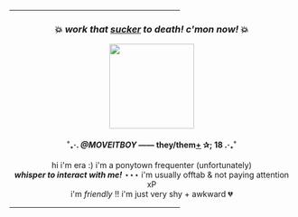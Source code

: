 <hr style="width:60%; border-color:#4e3eff"/>

### <p align="center"> 💥 <b><i>work that <a href="https://eraaaa.carrd.co/">sucker</a> to death! c'mon now!</i></b> 💥</p> 
<!------------->

  
<!--- FIRST COLUMN (IMAGE) --->
<div class="col-4 mt-2 mb-2 p-0" style="text-align:center">
<p align="center"><img src="https://64.media.tumblr.com/ee24cd92140c6c09f8678b6d22ee96e9/816367958aac5558-1d/s640x960/e01f67ff42f7a18ee3f3fcf97624804cd98dd3ae.gif" style="width:150px; height:150px; object-fit:cover"/></p>
</div>
<!------------------------------------------------
Copy and paste the link of your desired image inside: src="LINK GOES HERE"
------------------------------------------------->
<!------------->

<!--- SECOND COLUMN --->

<!--- INFORMATION --->
#### <p align="center">˚₊‧.  <i>@MOVEITBOY</i> —— they/them<a href="https://moveitboy.carrd.co/"><u>+</u></a> ✰; 18  .‧₊˚</p>
<p align="center"> hi i'm era :) i'm a ponytown frequenter (unfortunately)
<br> <b><i>whisper to interact with me!</i></b> ⋆⋆⋆ i'm usually offtab & not paying attention xP
  <br>
  i'm <i>friendly</i> !! i'm just very shy + awkward 💔
</p>


<hr style="width:60%; border-color:#4e3eff"/>

</div>

<!------------->

<!--- THIRD COLUMN --->
<div class="col-4 p-0 mt-3 mb-2">

<!--- LOVE!! SECTION --->  


<!------------->

</div>



<!------------->


